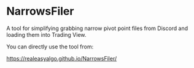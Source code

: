 # NarrowsFiler
A tool for simplifying grabbing narrow pivot point files from Discord and loading them into Trading View.

You can directly use the tool from:

https://realeasyalgo.github.io/NarrowsFiler/



